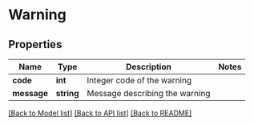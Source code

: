 # Warning

## Properties
Name | Type | Description | Notes
------------ | ------------- | ------------- | -------------
**code** | **int** | Integer code of the warning | 
**message** | **string** | Message describing the warning | 

[[Back to Model list]](../README.md#documentation-for-models) [[Back to API list]](../README.md#documentation-for-api-endpoints) [[Back to README]](../README.md)



